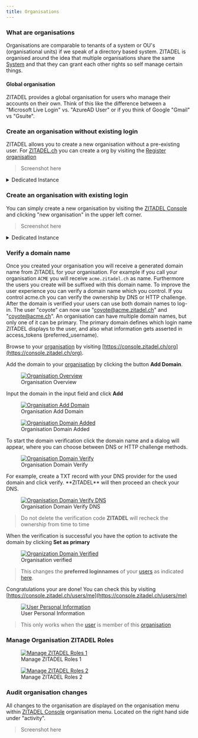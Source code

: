 ```yaml
---
title: Organisations
---
```


### What are organisations

Organisations are comparable to tenants of a system or OU's (organisational units) if we speak of a directory based system.
ZITADEL is organised around the idea that multiple organisations share the same [System](administrate#What_is_meant_by_system) and that they can grant each other rights so self manage certain things.

#### Global organisation

ZITADEL provides a global organisation for users who manage their accounts on their own. Think of this like the difference between a "Microsoft Live Login" vs. "AzureAD User"
or if you think of Google "Gmail" vs "Gsuite".

[//]: # (@fforootd I don't understand the point of this chapter, and the comparison doesn't make much sense to me.)

### Create an organisation without existing login

ZITADEL allows you to create a new organisation without a pre-existing user. For [ZITADEL.ch](https://zitadel.ch) you can create a org by visiting the [Register organisation](https://accounts.zitadel.ch/register/org)

> Screenshot here

<details>
    <summary>
        Dedicated Instance
    </summary>
For dedicated ZITADEL instances this URL might be different, but in most cases should be something like https://accounts.YOURDOMAIN.TLD/register/org
</details>

### Create an organisation with existing login

You can simply create a new organisation by visiting the [ZITADEL Console](https://console.zitadel.ch) and clicking "new organisation" in the upper left corner.

> Screenshot here

<details>
    <summary>
        Dedicated Instance
    </summary>
For dedicated ZITADEL instances this URL might be different, but in most cases should be something like `https://console.YOURDOMAIN.TLD`
</details>

### Verify a domain name

Once you created your organisation you will receive a generated domain name from ZITADEL for your organisation. For example if you call your organisation `ACME` you will receive `acme.zitadel.ch` as name. Furthermore the users you create will be suffixed with this domain name. To improve the user experience you can verify a domain name which you control. If you control acme.ch you can verify the ownership by DNS or HTTP challenge.
After the domain is verified your users can use both domain names to log-in. The user "coyote" can now use "coyote@acme.zitadel.ch" and "coyote@acme.ch".
An organisation can have multiple domain names, but only one of it can be primary. The primary domain defines which login name ZITADEL displays to the user, and also what information gets asserted in access_tokens (preferred_username).

Browse to your [organisation](administrate#Organisations) by visiting [https://console.zitadel.ch/org](https://console.zitadel.ch/org).

Add the domain to your [organisation](administrate#Organisations) by clicking the button **Add Domain**.
<div class="zitadel-gallery" itemscope itemtype="http://schema.org/ImageGallery">
    <figure itemprop="associatedMedia" itemscope itemtype="http://schema.org/ImageObject">
        <a href="img/console_org_domain_default.png" itemprop="contentUrl" data-size="1920x1080">
            <img src="img/console_org_domain_default.png" itemprop="thumbnail" alt="Organisation Overview" />
        </a>
        <figcaption itemprop="caption description">Organisation Overview</figcaption>
    </figure>
</div>

Input the domain in the input field and click **Add**
<div class="zitadel-gallery" itemscope itemtype="http://schema.org/ImageGallery">
    <figure itemprop="associatedMedia" itemscope itemtype="http://schema.org/ImageObject">
        <a href="img/console_org_domain_add.png" itemprop="contentUrl" data-size="1920x1080">
            <img src="img/console_org_domain_add.png" itemprop="thumbnail" alt="Organisation Add Domain" />
        </a>
        <figcaption itemprop="caption description">Organisation Add Domain</figcaption>
    </figure>
    <figure itemprop="associatedMedia" itemscope itemtype="http://schema.org/ImageObject">
        <a href="img/console_org_domain_added.png" itemprop="contentUrl" data-size="1920x1080">
            <img src="img/console_org_domain_added.png" itemprop="thumbnail" alt="Organisation Domain Added" />
        </a>
        <figcaption itemprop="caption description">Organisation Domain Added</figcaption>
    </figure>
</div>
To start the domain verification click the domain name and a dialog will appear, where you can choose between DNS or HTTP challenge methods.
<div class="zitadel-gallery" itemscope itemtype="http://schema.org/ImageGallery">
    <figure itemprop="associatedMedia" itemscope itemtype="http://schema.org/ImageObject">
        <a href="img/console_org_domain_verify.png" itemprop="contentUrl" data-size="1920x1080">
            <img src="img/console_org_domain_verify.png" itemprop="thumbnail" alt="Organisation Domain Verify" />
        </a>
        <figcaption itemprop="caption description">Organisation Domain Verify</figcaption>
    </figure>
</div>
For example, create a TXT record with your DNS provider for the used domain and click verify. **ZITADEL** will then proceed an check your DNS.
<div class="zitadel-gallery" itemscope itemtype="http://schema.org/ImageGallery">
    <figure itemprop="associatedMedia" itemscope itemtype="http://schema.org/ImageObject">
        <a href="img/console_org_domain_verify_dns.png" itemprop="contentUrl" data-size="1920x1080">
            <img src="img/console_org_domain_verify_dns.png" itemprop="thumbnail" alt="Organisation Domain Verify DNS" />
        </a>
        <figcaption itemprop="caption description">Organisation Domain Verify DNS</figcaption>
    </figure>
</div>

> Do not delete the verification code **ZITADEL** will recheck the ownership from time to time

When the verification is successful you have the option to activate the domain by clicking **Set as primary**

<div class="zitadel-gallery" itemscope itemtype="http://schema.org/ImageGallery">
    <figure itemprop="associatedMedia" itemscope itemtype="http://schema.org/ImageObject">
        <a href="img/console_org_domain_verified.png" itemprop="contentUrl" data-size="1920x1080">
            <img src="img/console_org_domain_verified.png" itemprop="thumbnail" alt="Organization Domain Verified" />
        </a>
        <figcaption itemprop="caption description">Organisation verified</figcaption>
    </figure>
</div>

> This changes the **preferred loginnames** of your [users](administrate#Users) as indicated [here](administrate#How_ZITADEL_handles_usernames).

Congratulations your are done! You can check this by visiting [https://console.zitadel.ch/users/me](https://console.zitadel.ch/users/me)
<div class="zitadel-gallery" itemscope itemtype="http://schema.org/ImageGallery">
    <figure itemprop="associatedMedia" itemscope itemtype="http://schema.org/ImageObject">
        <a href="img/console_user_personal_info.png" itemprop="contentUrl" data-size="1920x1080">
            <img src="img/console_user_personal_info.png" itemprop="thumbnail" alt="User Personal Information" />
        </a>
        <figcaption itemprop="caption description">User Personal Information</figcaption>
    </figure>
</div>

> This only works when the [user](administrate#Users) is member of this [organisation](administrate#Organisations)

### Manage Organisation ZITADEL Roles

[//]: # (@fforootd screenshot sais "projects" - bit confusing)
[//]: # (@fforootd Is a "Manager" another "Organisation owner", or is this a special role?)

<div class="zitadel-gallery" itemscope itemtype="http://schema.org/ImageGallery">
    <figure itemprop="associatedMedia" itemscope itemtype="http://schema.org/ImageObject">
        <a href="img/console_org_manage_roles_1.png" itemprop="contentUrl" data-size="1920x1080">
            <img src="img/console_org_manage_roles_1.png" itemprop="thumbnail" alt="Manage ZITADEL Roles 1" />
        </a>
        <figcaption itemprop="caption description">Manage ZITADEL Roles 1</figcaption>
    </figure>
    <figure itemprop="associatedMedia" itemscope itemtype="http://schema.org/ImageObject">
        <a href="img/console_org_manage_roles_2.png" itemprop="contentUrl" data-size="1920x1080">
            <img src="img/console_org_manage_roles_2.png" itemprop="thumbnail" alt="Manage ZITADEL Roles 2" />
        </a>
        <figcaption itemprop="caption description">Manage ZITADEL Roles 2</figcaption>
    </figure>
</div>

### Audit organisation changes

All changes to the organisation are displayed on the organisation menu within [ZITADEL Console](https://console.zitadel.ch/org) organisation menu. Located on the right hand side under "activity".

> Screenshot here
